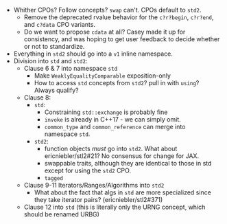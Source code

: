 * Whither CPOs? Follow concepts? `swap` can't. CPOs default to `std2`.
  * Remove the deprecated rvalue behavior for the `c?r?begin`, `c?r?end`, and `c?data` CPO variants.
  * Do we want to propose `cdata` at all? Casey made it up for consistency, and was hoping to get user feedback to decide whether or not to standardize.
* Everything in `std2` should go into a `v1` inline namespace.
* Division into `std` and `std2`:
  * Clause 6 & 7 into namespace `std`
    * Make `WeaklyEqualityComparable` exposition-only
    * How to access `std` concepts from `std2`? pull in with `using`? Always qualify?
  * Clause 8:
    * `std`:
      * Constraining `std::exchange` is probably fine
      * `invoke` is already in C++17 - we can simply omit.
      * `common_type` and `common_reference` can merge into namespace `std`.
    * `std2`:
      * function objects *must* go into `std2`. What about ericniebler/stl2#21? No consensus for change for JAX.
      * swappable traits, although they are identical to those in std except for using the `std2` CPO.
      * `tagged`
  * Clause 9-11 Iterators/Ranges/Algorithms into `std2`
    * What about the fact that algs in `std` are more specialized since they take iterator pairs? (ericniebler/stl2#371)
  * Clause 12 into `std` (this is literally only the URNG concept, which should be renamed URBG)
